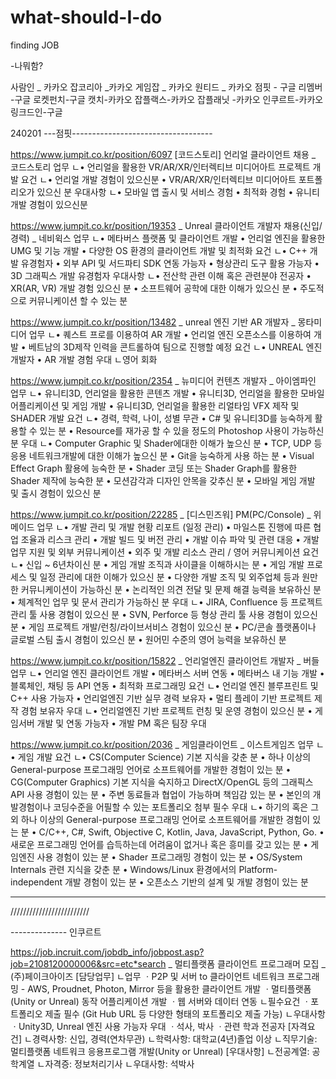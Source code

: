 # what-should-I-do
finding JOB


-나뭐함?

사람인 _ 카카오
잡코리아 _카카오 
게임잡 _ 카카오 
원티드 _ 카카오 
점핏 - 구글 
리멤버 -구글 
로켓펀치-구글 
캣치-카카오 
잡플랙스-카카오 
잡플래닛 -카카오 
인쿠르트-카카오 
링크드인-구글


240201
---점핏-----------------------------------


https://www.jumpit.co.kr/position/6097 [코드스토리] 언리얼 클라이언트 채용 _ 코드스토리
업무
ㄴ• 언리얼을 활용한 VR/AR/XR/인터렉티브 미디어아트 프로젝트 개발
요건
ㄴ• 언리얼 개발 경험이 있으신분
• VR/AR/XR/인터렉티브 미디어아트 포트폴리오가 있으신 분
우대사항
ㄴ• 모바일 앱 출시 및 서비스 경험
• 최적화 경험
• 유니티 개발 경험이 있으신분


https://www.jumpit.co.kr/position/19353 _ Unreal 클라이언트 개발자 채용(신입/경력) _ 네비윅스
업무 
ㄴ• 메타버스 플랫폼 및 클라이언트 개발
• 언리얼 엔진을 활용한 UMG 및 기능 개발
• 다양한 OS 환경의 클라이언트 개발 및 최적화
요건
ㄴ•  C++ 개발 유경험자
• 외부 API 및 서드파티 SDK 연동 가능자
• 형상관리 도구 활용 가능자
• 3D 그래픽스 개발 유경험자
우대사항
ㄴ• 전산학 관련 이해 혹은 관련분야 전공자
• XR(AR, VR) 개발 경험 있으신 분
• 소프트웨어 공학에 대한 이해가 있으신 분
• 주도적으로 커뮤니케이션 할 수 있는 분


https://www.jumpit.co.kr/position/13482 _ unreal 엔진 기반 AR 개발자 _ 몽타미디어
업무
ㄴ• 퀘스트 프로를 이용하여 AR 개발
• 언리얼 엔진 오픈소스를 이용하여 개발
• 베트남의 3D제작 인력을 콘트롤하여 팀으로 진행할 예정
요건
ㄴ• UNREAL 엔진 개발자
• AR 개발 경험
우대
ㄴ영어 회화


https://www.jumpit.co.kr/position/2354 _ 뉴미디어 컨텐츠 개발자 _ 아이엠파인
업무
ㄴ• 유니티3D, 언리얼을 활용한 콘텐츠 개발
• 유니티3D, 언리얼을 활용한 모바일 어플리케이션 및 게임 개발
• 유니티3D, 언리얼을 활용한 리얼타임 VFX 제작 및 SHADER 개발
요건
ㄴ• 경력, 학력, 나이, 성별 무관
• C# 및 유니티3D를 능숙하게 활용할 수 있는 분
• Resource를 재가공 할 수 있을 정도의 Photoshop 사용이 가능하신 분
우대
ㄴ• Computer Graphic 및 Shader에대한 이해가 높으신 분
• TCP, UDP 등 응용 네트워크개발에 대한 이해가 높으신 분
• Git을 능숙하게 사용 하는 분
• Visual Effect Graph 활용에 능숙한 분
• Shader 코딩 또는 Shader Graph를 활용한 Shader 제작에 능숙한 분
• 모션감각과 디자인 안목을 갖추신 분
• 모바일 게임 개발 및 출시 경험이 있으신 분


https://www.jumpit.co.kr/position/22285 _ [디스민즈워] PM(PC/Console) _ 위메이드 
업무
ㄴ• 개발 관리 및 개발 현황 리포트 (일정 관리)
• 마일스톤 진행에 따른 협업 조율과 리스크 관리
• 개발 빌드 및 버전 관리
• 개발 이슈 파악 및 관련 대응
• 개발 업무 지원 및 외부 커뮤니케이션
• 외주 및 개발 리소스 관리 / 영어 커뮤니케이션
요건
ㄴ• 신입 ~ 6년차이신 분
• 게임 개발 조직과 사이클을 이해하시는 분
• 게임 개발 프로세스 및 일정 관리에 대한 이해가 있으신 분
• 다양한 개발 조직 및 외주업체 등과 원만한 커뮤니케이션이 가능하신 분
• 논리적인 의견 전달 및 문제 해결 능력을 보유하신 분
• 체계적인 업무 및 문서 관리가 가능하신 분
우대
ㄴ• JIRA, Confluence 등 프로젝트 관리 툴 사용 경험이 있으신 분
• SVN, Perforce 등 형상 관리 툴 사용 경험이 있으신 분
• 게임 프로젝트 개발/런칭/라이브서비스 경험이 있으신 분
• PC/콘솔 플랫폼이나 글로벌 스팀 출시 경험이 있으신 분
• 원어민 수준의 영어 능력을 보유하신 분


https://www.jumpit.co.kr/position/15822 _ 언리얼엔진 클라이언트 개발자 _ 버들
업무
ㄴ• 언리얼 엔진 클라이언트 개발
• 메타버스 서버 연동
• 메타버스 내 기능 개발
• 블록체인, 채팅 등 API 연동
• 최적화 프로그래밍
요건
ㄴ• 언리얼 엔진 블루프린트 및 C++ 사용 가능자
• 언리얼엔진 기반 실무 경력 보유자
• 멀티 플레이 기반 프로젝트 제작 경험 보유자
우대
ㄴ• 언리얼엔진 기반 프로젝트 런칭 및 운영 경험이 있으신 분
• 게임서버 개발 및 연동 가능자
• 개발 PM 혹은 팀장 우대


https://www.jumpit.co.kr/position/2036 _ 게임클라이언트 _ 이스트게임즈
업무
ㄴ• 게임 개발
요건
ㄴ• CS(Computer Science) 기본 지식을 갖춘 분
• 하나 이상의 General-purpose 프로그래밍 언어로 소프트웨어를 개발한 경험이 있는 분
• CG(Computer Graphics) 기본 지식을 숙지하고 DirectX/OpenGL 등의 그래픽스 API 사용 경험이 있는 분
• 주변 동료들과 협업이 가능하며 책임감 있는 분
• 본인의 개발경험이나 코딩수준을 어필할 수 있는 포트폴리오 첨부 필수
우대
ㄴ• 하기의 혹은 그 외 하나 이상의 General-purpose 프로그래밍 언어로 소프트웨어를 개발한 경험이 있는 분
• C/C++, C#, Swift, Objective C, Kotlin, Java, JavaScript, Python, Go.
• 새로운 프로그래밍 언어를 습득하는데 어려움이 없거나 혹은 흥미를 갖고 있는 분
• 게임엔진 사용 경험이 있는 분
• Shader 프로그래밍 경험이 있는 분
• OS/System Internals 관련 지식을 갖춘 분
• Windows/Linux 환경에서의 Platform-independent 개발 경험이 있는 분
• 오픈소스 기반의 설계 및 개발 경험이 있는 분


-------------------------------------------

/////////////////////////

-------------- 인쿠르트

https://job.incruit.com/jobdb_info/jobpost.asp?job=2108120000006&src=etc*search _  멀티플랫폼 클라이언트 프로그래머 모집 _ (주)페이크아이즈 
[담당업무]
ㄴ업무
ㆍP2P 및 서버 to 클라이언트 네트워크 프로그래밍 - AWS, Proudnet, Photon, Mirror 등을 활용한 클라이언트 개발
ㆍ멀티플랫폼(Unity or Unreal) 동작 어플리케이션 개발
ㆍ웹 서버와 데이터 연동
ㄴ필수요건
ㆍ포트폴리오 제출 필수 (Git Hub URL 등 다양한 형태의 포트폴리오 제출 가능)
ㄴ우대사항
ㆍUnity3D, Unreal 엔진 사용 가능자 우대
ㆍ석사, 박사
ㆍ관련 학과 전공자
[자격요건]
ㄴ경력사항: 신입, 경력(연차무관)
ㄴ학력사항: 대학교(4년)졸업 이상
ㄴ직무기술: 멀티플랫폼 네트워크 응용프로그램 개발(Unity or Unreal)
[우대사항]
ㄴ전공계열: 공학계열
ㄴ자격증: 정보처리기사
ㄴ우대사항: 석박사

